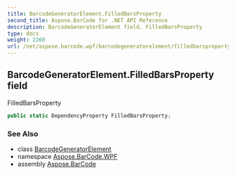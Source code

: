 ```yaml
---
title: BarcodeGeneratorElement.FilledBarsProperty
second_title: Aspose.BarCode for .NET API Reference
description: BarcodeGeneratorElement field. FilledBarsProperty
type: docs
weight: 2260
url: /net/aspose.barcode.wpf/barcodegeneratorelement/filledbarsproperty/
---
```

## BarcodeGeneratorElement.FilledBarsProperty field

FilledBarsProperty

```csharp
public static DependencyProperty FilledBarsProperty;
```

### See Also

* class [BarcodeGeneratorElement](../)
* namespace [Aspose.BarCode.WPF](../../../aspose.barcode.wpf/)
* assembly [Aspose.BarCode](../../../)


